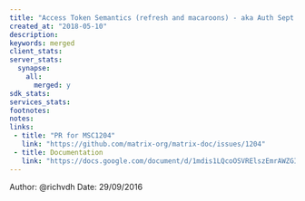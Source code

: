 ```yaml
---
title: "Access Token Semantics (refresh and macaroons) - aka Auth Sept 2016 Edition"
created_at: "2018-05-10"
description:
keywords: merged
client_stats:
server_stats:
  synapse:
    all:
      merged: y
sdk_stats:
services_stats:
footnotes:
notes:
links:
 - title: "PR for MSC1204"
   link: "https://github.com/matrix-org/matrix-doc/issues/1204"
 - title: Documentation
   link: "https://docs.google.com/document/d/1mdis1LQcoOSVRElszEmrAWZGIX0jX_croSha-X5oe_w/edit#heading=h.3zmkga77kwe3"
---
```

Author: @richvdh
Date: 29/09/2016

